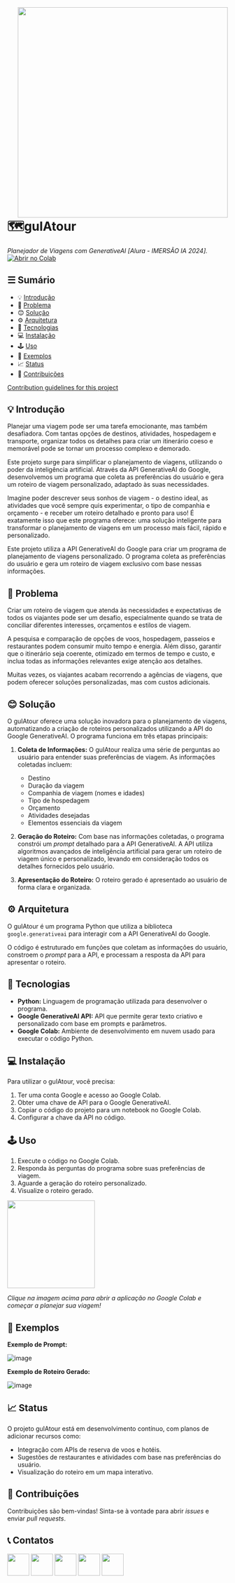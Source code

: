<a href="https://colab.research.google.com/drive/1N1_u7PpCICRKax2LCQ5u9Kzkt2gsgHvP?usp=sharing">
  <img src="https://i.ibb.co/JRrvV43/gu-IA-tour-logo.png" width="480" align="right">
</a>
<br><br><br>

# 🗺guIAtour
*Planejador de Viagens com GenerativeAI [Alura - IMERSÃO IA 2024].*<br>
[![Abrir no Colab](https://colab.research.google.com/assets/colab-badge.svg)](https://colab.research.google.com/drive/1N1_u7PpCICRKax2LCQ5u9Kzkt2gsgHvP?usp=sharing)<br>

## ☰ Sumário

* 💡 [Introdução](#-introdu%C3%A7%C3%A3o)
* 🤨 [Problema](#-problema)
* 😊 [Solução](#-solu%C3%A7%C3%A3o)
* ⚙️ [Arquitetura](#arquitetura)
* 🚀 [Tecnologias](#tecnologias)
* 💻 [Instalação](#instalação)
* 🕹️ [Uso](#uso)
* 🧪 [Exemplos](#exemplos)
* 📈 [Status](#status)
* 🤝 [Contribuições](#contribuições)

[Contribution guidelines for this project](docs/CONTRIBUTING.md)


## 💡 Introdução

Planejar uma viagem pode ser uma tarefa emocionante, mas também desafiadora. Com tantas opções de destinos, atividades, hospedagem e transporte, organizar todos os detalhes para criar um itinerário coeso e memorável pode se tornar um processo complexo e demorado.

Este projeto surge para simplificar o planejamento de viagens, utilizando o poder da inteligência artificial. Através da API GenerativeAI do Google, desenvolvemos um programa que coleta as preferências do usuário e gera um roteiro de viagem personalizado, adaptado às suas necessidades.

Imagine poder descrever seus sonhos de viagem - o destino ideal, as atividades que você sempre quis experimentar, o tipo de companhia e orçamento - e receber um roteiro detalhado e pronto para uso!  É exatamente isso que este programa oferece: uma solução inteligente para transformar o planejamento de viagens em um processo mais fácil, rápido e personalizado.

Este projeto utiliza a API GenerativeAI do Google para criar um programa de planejamento de viagens personalizado. O programa coleta as preferências do usuário e gera um roteiro de viagem exclusivo com base nessas informações.

## 🤨 Problema

Criar um roteiro de viagem que atenda às necessidades e expectativas de todos os viajantes pode ser um desafio, especialmente quando se trata de conciliar diferentes interesses, orçamentos e estilos de viagem. 

A pesquisa e comparação de opções de voos, hospedagem, passeios e restaurantes podem consumir muito tempo e energia. Além disso, garantir que o itinerário seja coerente, otimizado em termos de tempo e custo, e inclua todas as informações relevantes exige atenção aos detalhes. 

Muitas vezes, os viajantes acabam recorrendo a agências de viagens, que podem oferecer soluções personalizadas, mas com custos adicionais. 

##  😊 Solução

O guIAtour oferece uma solução inovadora para o planejamento de viagens, automatizando a criação de roteiros personalizados utilizando a API do Google GenerativeAI. O programa funciona em três etapas principais:

1. **Coleta de Informações:** O guIAtour realiza uma série de perguntas ao usuário para entender suas preferências de viagem. As informações coletadas incluem:
    * Destino
    * Duração da viagem
    * Companhia de viagem (nomes e idades)
    * Tipo de hospedagem
    * Orçamento
    * Atividades desejadas
    * Elementos essenciais da viagem 

2. **Geração do Roteiro:** Com base nas informações coletadas, o programa constrói um *prompt* detalhado para a API GenerativeAI.  A API utiliza algoritmos avançados de inteligência artificial para gerar um roteiro de viagem único e personalizado, levando em consideração todos os detalhes fornecidos pelo usuário.

3. **Apresentação do Roteiro:** O roteiro gerado é apresentado ao usuário de forma clara e organizada. 

## ⚙️ Arquitetura

O guIAtour é um programa Python que utiliza a biblioteca `google.generativeai` para interagir com a API GenerativeAI do Google. 

O código é estruturado em funções que coletam as informações do usuário, constroem o *prompt* para a API, e processam a resposta da API para apresentar o roteiro.

## 🚀 Tecnologias

* **Python:** Linguagem de programação utilizada para desenvolver o programa.
* **Google GenerativeAI API:** API que permite gerar texto criativo e personalizado com base em prompts e parâmetros.
* **Google Colab:** Ambiente de desenvolvimento em nuvem usado para executar o código Python.

## 💻 Instalação

Para utilizar o guIAtour, você precisa:

1. Ter uma conta Google e acesso ao Google Colab.
2. Obter uma chave de API para o Google GenerativeAI.
3. Copiar o código do projeto para um notebook no Google Colab.
4. Configurar a chave da API no código.

## 🕹️ Uso

1. Execute o código no Google Colab.
2. Responda às perguntas do programa sobre suas preferências de viagem.
3. Aguarde a geração do roteiro personalizado.
4. Visualize o roteiro gerado.

<a href="https://colab.research.google.com/drive/1N1_u7PpCICRKax2LCQ5u9Kzkt2gsgHvP?usp=sharing">
  <img src="https://i.ibb.co/JRrvV43/gu-IA-tour-logo.png" width="200">
</a>

*Clique na imagem acima para abrir a aplicação no Google Colab e começar a planejar sua viagem!*

## 🧪 Exemplos

**Exemplo de Prompt:**

![image](https://github.com/D-NET0/guIA_tour/assets/169196681/ab877dc0-daee-44d5-b861-248e7982393b)

**Exemplo de Roteiro Gerado:**

![image](https://github.com/D-NET0/guIA_tour/assets/169196681/00a32e54-a4ed-4e31-b054-8f0d20241efa)

## 📈 Status

O projeto guIAtour está em desenvolvimento contínuo, com planos de adicionar recursos como:

* Integração com APIs de reserva de voos e hotéis.
* Sugestões de restaurantes e atividades com base nas preferências do usuário.
* Visualização do roteiro em um mapa interativo.

## 🤝 Contribuições

Contribuições são bem-vindas! Sinta-se à vontade para abrir *issues* e enviar *pull requests*.

## 📞 Contatos

<a href="https://www.linkedin.com/in/dilermando-neto-b585849b/">
  <img src="https://i.ibb.co/YkQZk4G/icon-linkedin.png" width="50"></a>

<a href="https://www.instagram.com/netox">
  <img src="https://i.ibb.co/2Zdf23d/icon-instagram.png" width="50"></a>

<a href="https://wa.me/5581996066911">
  <img src="https://i.ibb.co/WfhJNCz/icon-whatsapp.png" width="50"></a>

<a href="https://t.me/dilermandoneto">
  <img src="https://i.ibb.co/q7kyjjb/icon-telegram.png" width="50"></a>

<a href="mailto:dilermando.neto@gmail.com">
  <img src="https://i.ibb.co/mvS9hFX/icon-email.png" width="50">
</a>
